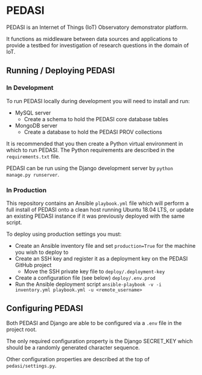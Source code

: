 # PEDASI

PEDASI is an Internet of Things (IoT) Observatory demonstrator platform.

It functions as middleware between data sources and applications to provide a testbed for investigation of
research questions in the domain of IoT.


## Running / Deploying PEDASI

### In Development
To run PEDASI locally during development you will need to install and run:

* MySQL server
  * Create a schema to hold the PEDASI core database tables
* MongoDB server
  * Create a database to hold the PEDASI PROV collections

It is recommended that you then create a Python virtual environment in which to run PEDASI.
The Python requirements are described in the `requirements.txt` file.

PEDASI can be run using the Django development server by `python manage.py runserver`.

### In Production

This repository contains an Ansible `playbook.yml` file which will perform a full install of PEDASI onto a
clean host running Ubuntu 18.04 LTS, or update an existing PEDASI instance if it was previously deployed with the same script.

To deploy using production settings you must:
* Create an Ansible inventory file and set `production=True` for the machine you wish to deploy to
* Create an SSH key and register it as a deployment key on the PEDASI GitHub project
  * Move the SSH private key file to `deploy/.deployment-key`
* Create a configuration file (see below) `deploy/.env.prod`
* Run the Ansible deployment script `ansible-playbook -v -i inventory.yml playbook.yml -u <remote_username>`


## Configuring PEDASI
Both PEDASI and Django are able to be configured via a `.env` file in the project root.

The only required configuration property is the Django SECRET_KEY which should be a randomly generated
character sequence.

Other configuration properties are described at the top of `pedasi/settings.py`.
